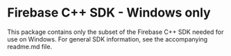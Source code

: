 # Firebase C++ SDK - Windows only

This package contains only the subset of the Firebase C++ SDK needed for use on
Windows. For general SDK information, see the accompanying readme.md file.
